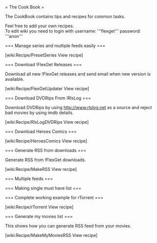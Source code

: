 = The Cook Book =

The CookBook contains tips and recipes for common tasks.

Feel free to add your own recipes.<br> To edit wiki you need to login with username: '''flexget''' password: '''anon'''

=== Manage series and multiple feeds easily ===

[wiki:Recipe/PresetSeries View recipe]


=== Download !FlexGet Releases ===

Download all new !FlexGet releases and send email when new version is available.

[wiki:Recipe/FlexGetUpdater View recipe]

=== Download DVDRips From !RlsLog ===

Download DVDRips by using http://www.rlslog.net as a source and reject bad movies by using imdb details.

[wiki:Recipe/RlsLogDVDRips View recipe]

=== Download Heroes Comics ===

[wiki:Recipe/HeroesComics View recipe]

=== Generate RSS from downloads ===

Generate RSS from !FlexGet downloads.

[wiki:Recipe/MakeRSS View recipe]

=== Multiple feeds ===

=== Making single must have list ===

=== Complete working example for rTorrent ===

[wiki:Recipe/rTorrent View recipe]

=== Generate my movies list ===

This shows how you can generate RSS feed from your movies.

[wiki:Recipe/MakeMyMoviesRSS View recipe]